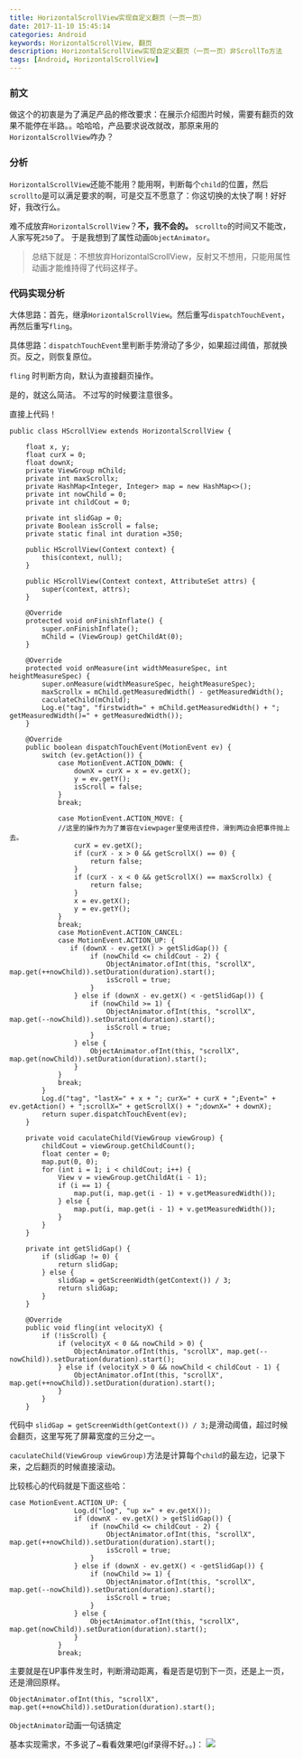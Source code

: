 ```yaml
---
title: HorizontalScrollView实现自定义翻页（一页一页）
date: 2017-11-10 15:45:14
categories: Android
keywords: HorizontalScrollView, 翻页
description: HorizontalScrollView实现自定义翻页（一页一页）非ScrollTo方法
tags: [Android, HorizontalScrollView]
---
```

### 前文

做这个的初衷是为了满足产品的修改要求：在展示介绍图片时候，需要有翻页的效果不能停在半路。。哈哈哈，产品要求说改就改，那原来用的`HorizontalScrollView`咋办？

### 分析
`HorizontalScrollView`还能不能用？能用啊，判断每个`child`的位置，然后`scrollto`是可以满足要求的啊，可是交互不愿意了：你这切换的太快了啊！好好好，我改行么。

难不成放弃`HorizontalScrollView`？**不，我不会的。**
`scrollto`的时间又不能改，人家写死`250`了。
于是我想到了属性动画`ObjectAnimator`。
> 总结下就是：不想放弃HorizontalScrollView，反射又不想用，只能用属性动画才能维持得了代码这样子。


### 代码实现分析

大体思路：首先，继承`HorizontalScrollView`。然后重写`dispatchTouchEvent`，再然后重写`fling`。

具体思路：`dispatchTouchEvent`里判断手势滑动了多少，如果超过阈值，那就换页。反之，则恢复原位。

`fling` 时判断方向，默认为直接翻页操作。

是的，就这么简洁。 不过写的时候要注意很多。

直接上代码！

```
public class HScrollView extends HorizontalScrollView {
  
    float x, y;
    float curX = 0;
    float downX;
    private ViewGroup mChild;
    private int maxScrollx;
    private HashMap<Integer, Integer> map = new HashMap<>();
    private int nowChild = 0;
    private int childCout = 0;

    private int slidGap = 0;
    private Boolean isScroll = false;
    private static final int duration =350;

    public HScrollView(Context context) {
        this(context, null);
    }

    public HScrollView(Context context, AttributeSet attrs) {
        super(context, attrs);
    }

    @Override
    protected void onFinishInflate() {
        super.onFinishInflate();
        mChild = (ViewGroup) getChildAt(0);
    }

    @Override
    protected void onMeasure(int widthMeasureSpec, int heightMeasureSpec) {
        super.onMeasure(widthMeasureSpec, heightMeasureSpec);
        maxScrollx = mChild.getMeasuredWidth() - getMeasuredWidth();
        caculateChild(mChild);
        Log.e("tag", "firstwidth=" + mChild.getMeasuredWidth() + "; getMeasuredWidth()=" + getMeasuredWidth());
    }

    @Override
    public boolean dispatchTouchEvent(MotionEvent ev) {
        switch (ev.getAction()) {
            case MotionEvent.ACTION_DOWN: {
                downX = curX = x = ev.getX();
                y = ev.getY();
                isScroll = false;
            }
            break;

            case MotionEvent.ACTION_MOVE: {
            //这里的操作为为了兼容在viewpager里使用该控件，滑到两边会把事件抛上去。
                curX = ev.getX();
                if (curX - x > 0 && getScrollX() == 0) {
                    return false;
                }
                if (curX - x < 0 && getScrollX() == maxScrollx) {
                    return false;
                }
                x = ev.getX();
                y = ev.getY();
            }
            break;
            case MotionEvent.ACTION_CANCEL:
            case MotionEvent.ACTION_UP: {
               if (downX - ev.getX() > getSlidGap()) {
                    if (nowChild <= childCout - 2) {
                        ObjectAnimator.ofInt(this, "scrollX", map.get(++nowChild)).setDuration(duration).start();
                        isScroll = true;
                    }
                } else if (downX - ev.getX() < -getSlidGap()) {
                    if (nowChild >= 1) {
                        ObjectAnimator.ofInt(this, "scrollX", map.get(--nowChild)).setDuration(duration).start();
                        isScroll = true;
                    }
                } else {
                    ObjectAnimator.ofInt(this, "scrollX", map.get(nowChild)).setDuration(duration).start();
                }
            }
            break;
        }
        Log.d("tag", "lastX=" + x + "; curX=" + curX + ";Event=" + ev.getAction() + ";scrollX=" + getScrollX() + ";downX=" + downX);
        return super.dispatchTouchEvent(ev);
    }

    private void caculateChild(ViewGroup viewGroup) {
        childCout = viewGroup.getChildCount();
        float center = 0;
        map.put(0, 0);
        for (int i = 1; i < childCout; i++) {
            View v = viewGroup.getChildAt(i - 1);
            if (i == 1) {
                map.put(i, map.get(i - 1) + v.getMeasuredWidth());
            } else {
                map.put(i, map.get(i - 1) + v.getMeasuredWidth());
            }
        }
    }

    private int getSlidGap() {
        if (slidGap != 0) {
            return slidGap;
        } else {
            slidGap = getScreenWidth(getContext()) / 3;
            return slidGap;
        }
    }

    @Override
    public void fling(int velocityX) {
        if (!isScroll) {
            if (velocityX < 0 && nowChild > 0) {
                ObjectAnimator.ofInt(this, "scrollX", map.get(--nowChild)).setDuration(duration).start();
            } else if (velocityX > 0 && nowChild < childCout - 1) {
                ObjectAnimator.ofInt(this, "scrollX", map.get(++nowChild)).setDuration(duration).start();
            }
        }
    }
```

代码中 `slidGap = getScreenWidth(getContext()) / 3;`是滑动阈值，超过时候会翻页，这里写死了屏幕宽度的三分之一。

`caculateChild(ViewGroup viewGroup)`方法是计算每个`child`的最左边，记录下来，之后翻页的时候直接滚动。

比较核心的代码就是下面这些哈：

```
case MotionEvent.ACTION_UP: {
                Log.d("log", "up x=" + ev.getX());
                if (downX - ev.getX() > getSlidGap()) {
                    if (nowChild <= childCout - 2) {
                        ObjectAnimator.ofInt(this, "scrollX", map.get(++nowChild)).setDuration(duration).start();
                        isScroll = true;
                    }
                } else if (downX - ev.getX() < -getSlidGap()) {
                    if (nowChild >= 1) {
                        ObjectAnimator.ofInt(this, "scrollX", map.get(--nowChild)).setDuration(duration).start();
                        isScroll = true;
                    }
                } else {
                    ObjectAnimator.ofInt(this, "scrollX", map.get(nowChild)).setDuration(duration).start();
                }
            }
            break;
```

主要就是在UP事件发生时，判断滑动距离，看是否是切到下一页，还是上一页，还是滑回原样。

```
ObjectAnimator.ofInt(this, "scrollX", map.get(++nowChild)).setDuration(duration).start();
``` 
`ObjectAnimator`动画一句话搞定

基本实现需求，不多说了~看看效果吧(gif录得不好。。)：
![](http://oi5p36v0h.bkt.clouddn.com/ezgif.com-gif-maker.gif)













